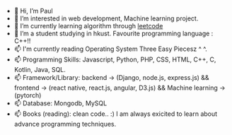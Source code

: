 - 👋 Hi, I’m Paul
- 👀 I’m interested in web development, Machine learning project.
- 🌱 I’m currently learning algorithm through <a href="https://leetcode.com/DeathNote/">leetcode</a> 
- 💞️ I’m a student studying in hkust. Favourite programming language : C++!!
- 📫 I'm currently reading Operating System Three Easy Piecesz ^ ^.
- 📫 Programming Skills: Javascript, Python, PHP, CSS, HTML, C++, C, Kotlin, Java, SQL.
- 📫 Framework/Library: backend -> (Django, node.js, express.js) && frontend -> (react native, react.js, angular, D3.js) && Machine learning -> (pytorch)
- 📫 Database: Mongodb, MySQL
- 📫 Books (reading): clean code.. :) I am always exicited to learn about advance programming techniques.

<!---
pwliuab/pwliuab is a ✨ special ✨ repository because its `README.md` (this file) appears on your GitHub profile.
You can click the Preview link to take a look at your changes.
--->
